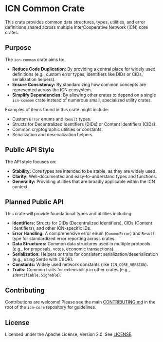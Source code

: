 # ICN Common Crate

This crate provides common data structures, types, utilities, and error definitions shared across multiple InterCooperative Network (ICN) core crates.

## Purpose

The `icn-common` crate aims to:

*   **Reduce Code Duplication:** By providing a central place for widely used definitions (e.g., custom error types, identifiers like DIDs or CIDs, serialization helpers).
*   **Ensure Consistency:** By standardizing how common concepts are represented across the ICN ecosystem.
*   **Simplify Dependencies:** By allowing other crates to depend on a single `icn-common` crate instead of numerous small, specialized utility crates.

Examples of items found in this crate might include:
*   Custom `Error` enums and `Result` types.
*   Structs for Decentralized Identifiers (DIDs) or Content Identifiers (CIDs).
*   Common cryptographic utilities or constants.
*   Serialization and deserialization helpers.

## Public API Style

The API style focuses on:

*   **Stability:** Core types are intended to be stable, as they are widely used.
*   **Clarity:** Well-documented and easy-to-understand types and functions.
*   **Generality:** Providing utilities that are broadly applicable within the ICN context.

## Planned Public API

This crate will provide foundational types and utilities including:

*   **Identifiers:** Structs for DIDs (Decentralized Identifiers), CIDs (Content Identifiers), and other ICN-specific IDs.
*   **Error Handling:** A comprehensive error enum (`CommonError`) and `Result` type for standardized error reporting across crates.
*   **Data Structures:** Common data structures used in multiple protocols (e.g., for proposals, votes, economic transactions).
*   **Serialization:** Helpers or traits for consistent serialization/deserialization (e.g., using Serde with CBOR).
*   **Constants:** Widely used network constants (like `ICN_CORE_VERSION`).
*   **Traits:** Common traits for extensibility in other crates (e.g., `Identifiable`, `Signable`).

## Contributing

Contributions are welcome! Please see the main [CONTRIBUTING.md](../../CONTRIBUTING.md) in the root of the `icn-core` repository for guidelines.

## License

Licensed under the Apache License, Version 2.0. See [LICENSE](../../LICENSE). 